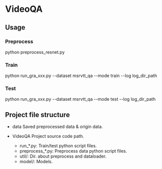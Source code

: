 # VideoQA
## Usage

### Preprocess
python preprocess_resnet.py

### Train
python run_gra_xxx.py --dataset msrvtt_qa --mode train --log log_dir_path

### Test
python run_gra_xxx.py --dataset msrvtt_qa --mode test --log log_dir_path

## Project file structure
* data
Saved preprocessed data & origin data.

* VideoQA
Project source code path.
    * run_*.py: Train/test python script files.
    * preprocess_*.py: Preprocess data python script files.
    * util/: Dir. about preprocess and dataloader.
    * model/: Models.

